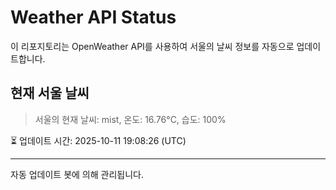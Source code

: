 
# Weather API Status

이 리포지토리는 OpenWeather API를 사용하여 서울의 날씨 정보를 자동으로 업데이트합니다.

## 현재 서울 날씨
> 서울의 현재 날씨: mist, 온도: 16.76°C, 습도: 100%

⏳ 업데이트 시간: 2025-10-11 19:08:26 (UTC)

---
자동 업데이트 봇에 의해 관리됩니다.
